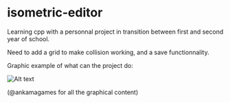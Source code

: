 ﻿# isometric-editor


Learning cpp with a personnal project in transition between first and second year of school.

Need to add a grid to make collision working, and a save functionnality.


Graphic example of what can the project do:

![Alt text](pywwo.github.com/isometric-editor/graphic/img1.png)


(@ankamagames for all the graphical content)
